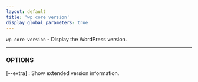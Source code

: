 ```yaml
---
layout: default
title: 'wp core version'
display_global_parameters: true
---
```


`wp core version` - Display the WordPress version.

<hr />

### OPTIONS

[\--extra]
: Show extended version information.



